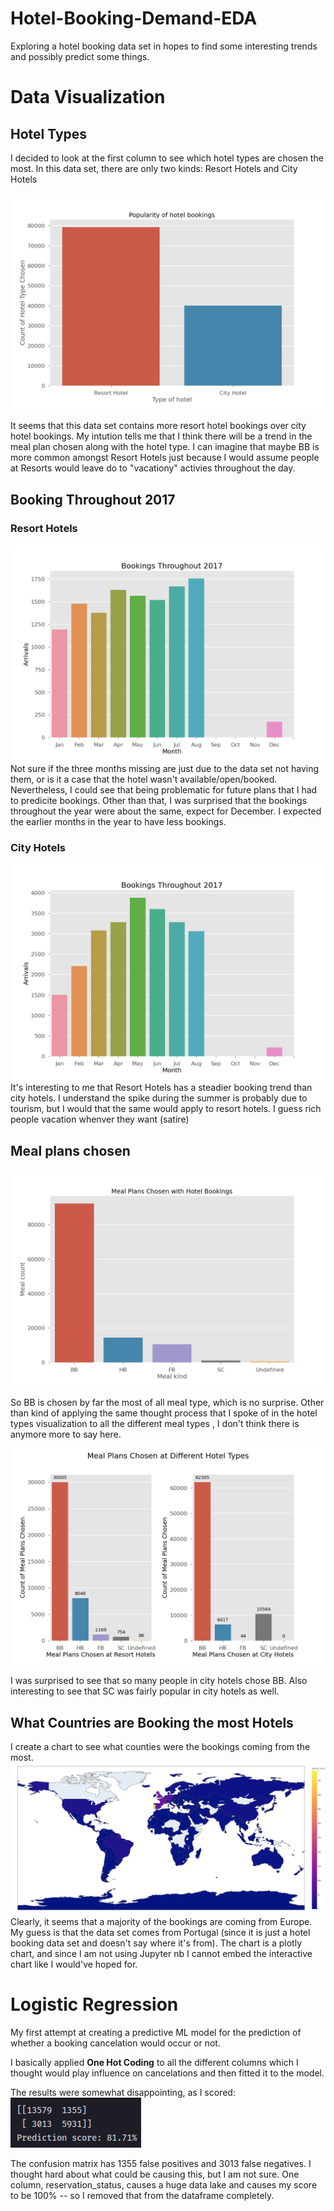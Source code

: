 # Hotel-Booking-Demand-EDA
Exploring a hotel booking data set in hopes to find some interesting trends and possibly predict some things. 


# Data Visualization

## Hotel Types
I decided to look at the first column to see which hotel types are chosen the most. In this data set, there are only two kinds: Resort Hotels and City Hotels

![alt text](https://github.com/jbofill10/Hotel-Booking-Demand-EDA/blob/master/Data%20Visualization/HotelType.png)

It seems that this data set contains more resort hotel bookings over city hotel bookings. My intution tells me that I think there will be a trend in the meal plan chosen along with the hotel type. I can imagine that maybe BB is more common amongst Resort Hotels just because I would assume people at Resorts would leave do to "vacationy" activies throughout the day.

## Booking Throughout 2017

### Resort Hotels
![alt text](https://github.com/jbofill10/Hotel-Booking-Demand-EDA/blob/master/Data%20Visualization/bookings2017.png)
Not sure if the three months missing are just due to the data set not having them, or is it a case that the hotel wasn't available/open/booked. Nevertheless, I could see that being problematic for future plans that I had to predicite bookings. Other than that, I was surprised that the bookings throughout the year were about the same, expect for December. I expected the earlier months in the year to have less bookings.

### City Hotels
![alt text](https://github.com/jbofill10/Hotel-Booking-Demand-EDA/blob/master/Data%20Visualization/city_bookings2017.png)
It's interesting to me that Resort Hotels has a steadier booking trend than city hotels. I understand the spike during the summer is probably due to tourism, but I would that the same would apply to resort hotels. I guess rich people vacation whenver they want (satire)

## Meal plans chosen

![alt text](https://github.com/jbofill10/Hotel-Booking-Demand-EDA/blob/master/Data%20Visualization/MealTypes.png)

So BB is chosen by far the most of all meal type, which is no surprise. Other than kind of applying the same thought process that I spoke of in the hotel types visualization to all the different meal types , I don't think there is anymore more to say here. 

![alt text](https://github.com/jbofill10/Hotel-Booking-Demand-EDA/blob/master/Data%20Visualization/MealsChosenAtHotels.png) 

I was surprised to see that so many people in city hotels chose BB. Also interesting to see that SC was fairly popular in city hotels as well.

## What Countries are Booking the most Hotels
I create a chart to see what counties were the bookings coming from the most.
![alt text](https://github.com/jbofill10/Hotel-Booking-Demand-EDA/blob/master/Data%20Visualization/BookingsAroundTheWorld.png)
Clearly, it seems that a majority of the bookings are coming from Europe. My guess is that the data set comes from Portugal (since it is just a hotel booking data set and doesn't say where it's from). The chart is a plotly chart, and since I am not using Jupyter nb I cannot embed the interactive chart like I would've hoped for.




# Logistic Regression
My first attempt at creating a predictive ML model for the prediction of whether a booking cancelation would occur or not.

I basically applied **One Hot Coding** to all the different columns which I thought would play influence on cancelations and then fitted it to the model.

The results were somewhat disappointing, as I scored:
![alt text](https://github.com/jbofill10/Hotel-Booking-Demand-EDA/blob/master/Data%20Visualization/ModelScores.png)

The confusion matrix has 1355 false positives and 3013 false negatives. I thought hard about what could be causing this, but I am not sure. One column, reservation_status, causes a huge data lake and causes my score to be 100% -- so I removed that from the dataframe completely. 
